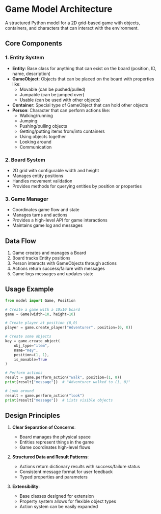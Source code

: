 # Game Model Architecture

A structured Python model for a 2D grid-based game with objects, containers, and characters that can interact with the environment.

## Core Components

### 1. Entity System
- **Entity**: Base class for anything that can exist on the board (position, ID, name, description)
- **GameObject**: Objects that can be placed on the board with properties like:
  - Movable (can be pushed/pulled)
  - Jumpable (can be jumped over)
  - Usable (can be used with other objects)
- **Container**: Special type of GameObject that can hold other objects
- **Person**: Character that can perform actions like:
  - Walking/running
  - Jumping
  - Pushing/pulling objects
  - Getting/putting items from/into containers
  - Using objects together
  - Looking around
  - Communication

### 2. Board System
- 2D grid with configurable width and height
- Manages entity positions
- Handles movement validation
- Provides methods for querying entities by position or properties

### 3. Game Manager
- Coordinates game flow and state
- Manages turns and actions
- Provides a high-level API for game interactions
- Maintains game log and messages

## Data Flow

1. Game creates and manages a Board
2. Board tracks Entity positions
3. Person interacts with GameObjects through actions
4. Actions return success/failure with messages
5. Game logs messages and updates state

## Usage Example

```python
from model import Game, Position

# Create a game with a 10x10 board
game = Game(width=10, height=10)

# Create player at position (0,0)
player = game.create_player("Adventurer", position=(0, 0))

# Create some objects
key = game.create_object(
    obj_type="item", 
    name="Key", 
    position=(1, 1),
    is_movable=True
)

# Perform actions
result = game.perform_action("walk", position=(1, 0))
print(result["message"])  # "Adventurer walked to (1, 0)"

# Look around
result = game.perform_action("look")
print(result["message"])  # Lists visible objects
```

## Design Principles

1. **Clear Separation of Concerns**:
   - Board manages the physical space
   - Entities represent things in the game
   - Game coordinates high-level flows

2. **Structured Data and Result Patterns**:
   - Actions return dictionary results with success/failure status
   - Consistent message format for user feedback
   - Typed properties and parameters

3. **Extensibility**:
   - Base classes designed for extension
   - Property system allows for flexible object types
   - Action system can be easily expanded 